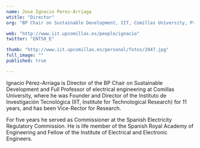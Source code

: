 ```yaml
---
name: Jose Ignacio Perez-Arriaga
wtitle: "Director"
org: "BP Chair on Sustainable Development, IIT, Comillas University, Professor, MIT"

web: "http://www.iit.upcomillas.es/people/ignacio"
twitter: "ENTSO_E"

thumb: "http://www.iit.upcomillas.es/personal/fotos/2047.jpg"
full_image: ""
published: true

---
```


Ignacio Pérez-Arriaga is Director of the BP Chair on Sustainable Development and Full Professor of electrical engineering at Comillas University, where he was Founder and Director of the Instituto de Investigación Tecnológica (IIT, Institute for Technological Research) for 11 years, and has been Vice-Rector for Research. 

For five years he served as Commissioner at the Spanish Electricity Regulatory Commission. He is life member of the Spanish Royal Academy of Engineering and Fellow of the Institute of Electrical and Electronic Engineers.
